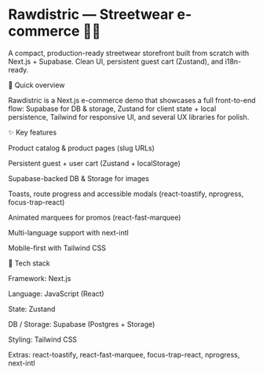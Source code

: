 <h1>Rawdistric — Streetwear e-commerce 👟🖤 </h1>

A compact, production-ready streetwear storefront built from scratch with Next.js + Supabase. Clean UI, persistent guest cart (Zustand), and i18n-ready.

🚀 Quick overview

Rawdistric is a Next.js e-commerce demo that showcases a full front-to-end flow: Supabase for DB & storage, Zustand for client state + local persistence, Tailwind for responsive UI, and several UX libraries for polish.

✨ Key features

Product catalog & product pages (slug URLs)

Persistent guest + user cart (Zustand + localStorage)

Supabase-backed DB & Storage for images

Toasts, route progress and accessible modals (react-toastify, nprogress, focus-trap-react)

Animated marquees for promos (react-fast-marquee)

Multi-language support with next-intl

Mobile-first with Tailwind CSS

🧰 Tech stack

Framework: Next.js

Language: JavaScript (React)

State: Zustand

DB / Storage: Supabase (Postgres + Storage)

Styling: Tailwind CSS

Extras: react-toastify, react-fast-marquee, focus-trap-react, nprogress, next-intl
